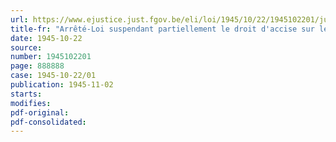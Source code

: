 ```yaml
---
url: https://www.ejustice.just.fgov.be/eli/loi/1945/10/22/1945102201/justel
title-fr: "Arrêté-Loi suspendant partiellement le droit d'accise sur les bières indigènes"
date: 1945-10-22
source:
number: 1945102201
page: 888888
case: 1945-10-22/01
publication: 1945-11-02
starts:
modifies:
pdf-original:
pdf-consolidated:
---
```


